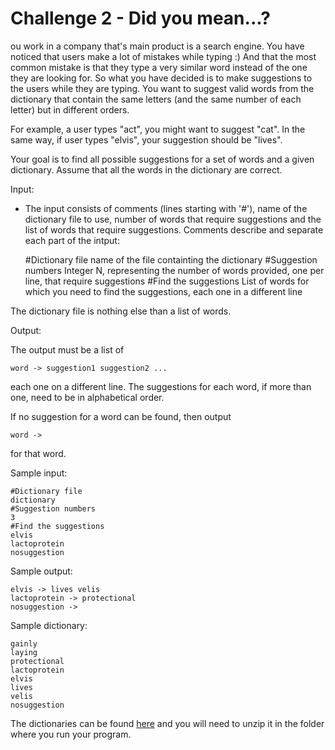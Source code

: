 Challenge 2 - Did you mean...?
=============

ou work in a company that's main product is a search engine. You have noticed
that users make a lot of mistakes while typing :) And that the most common
mistake is that they type a very similar word instead of the one they are
looking for. So what you have decided is to make suggestions to the users
while they are typing. You want to suggest valid words from the dictionary
that contain the same letters (and the same number of each letter) but in
different orders.

For example, a user types "act", you might want to suggest "cat". In the same
way, if user types "elvis", your suggestion should be "lives".

Your goal is to find all possible suggestions for a set of words and a given
dictionary. Assume that all the words in the dictionary are correct.

Input:

* The input consists of comments (lines starting with '#'), name of the dictionary file to use, number of words that require suggestions and the list of words that require suggestions. Comments describe and separate each part of the intput:

    #Dictionary file
    name of the file containting the dictionary
    #Suggestion numbers
    Integer N, representing the number of words provided, one per line, that require suggestions
    #Find the suggestions
    List of words for which you need to find the suggestions, each one in a different line 

The dictionary file is nothing else than a list of words.

Output:

The output must be a list of

    word -> suggestion1 suggestion2 ... 

each one on a different line. The suggestions for each word, if more than one,
need to be in alphabetical order.

If no suggestion for a word can be found, then output

    word -> 

for that word.

Sample input:

    #Dictionary file
    dictionary
    #Suggestion numbers
    3
    #Find the suggestions
    elvis
    lactoprotein
    nosuggestion

Sample output:

    elvis -> lives velis
    lactoprotein -> protectional
    nosuggestion ->

Sample dictionary:

    gainly
    laying
    protectional
    lactoprotein
    elvis
    lives
    velis
    nosuggestion

The dictionaries can be found [here](https://mega.co.nz/#!ugAhEJRQ!X1Q77AV9goX_NstmCPXyTBFwdadx9iHa6577ICoQO6U) and you will need to unzip it in the folder
where you run your program.
